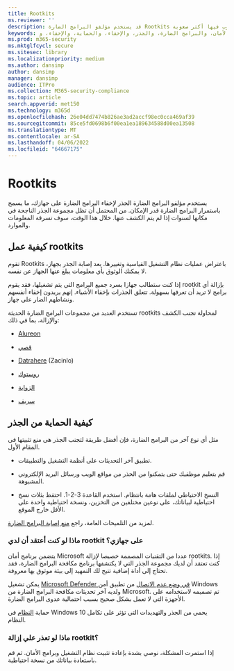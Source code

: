 ```yaml
---
title: Rootkits
ms.reviewer: ''
description: قد يستخدم مؤلفو البرامج الضارة Rootkits لإخفاء التعليمات البرمجية الضارة على الكمبيوتر الخاص بك وجعل إزالة البرامج الضارة أو البرامج التي يحتمل أن تكون غير مرغوب فيها أكثر صعوبة.
keywords: الأمان، والبرامج الضارة، والجذر، والإخفاء، والحماية، والإخفاء، وWDSI، وMMPC، مركز الحماية من البرامج الضارة لـ Microsoft، و rootkits، وSitef، و Rustock، وSywal، و Cutwail، والبرامج الضارة، والفيروسات
ms.prod: m365-security
ms.mktglfcycl: secure
ms.sitesec: library
ms.localizationpriority: medium
ms.author: dansimp
author: dansimp
manager: dansimp
audience: ITPro
ms.collection: M365-security-compliance
ms.topic: article
search.appverid: met150
ms.technology: m365d
ms.openlocfilehash: 26e04dd7474b826ae3ad2accf98ec0cca469af39
ms.sourcegitcommit: 85ce5fd0698b6f00ea1ea189634588d00ea13508
ms.translationtype: MT
ms.contentlocale: ar-SA
ms.lasthandoff: 04/06/2022
ms.locfileid: "64667175"
---
```

# <a name="rootkits"></a>Rootkits

يستخدم مؤلفو البرامج الضارة الجذر لإخفاء البرامج الضارة على جهازك، ما يسمح باستمرار البرامج الضارة قدر الإمكان. من المحتمل أن تظل مجموعة الجذر الناجحة في مكانها لسنوات إذا لم يتم الكشف عنها. خلال هذا الوقت، سوف تسرقة المعلومات والموارد.

## <a name="how-rootkits-work"></a>كيفية عمل rootkits

تقوم Rootkits باعتراض عمليات نظام التشغيل القياسية وتغييرها. بعد إصابة الجذر بجهاز، لا يمكنك الوثوق بأي معلومات يبلغ عنها الجهاز عن نفسه.

إذا كنت ستطالب جهازا بسرد جميع البرامج التي يتم تشغيلها، فقد يقوم rootkit بإزالة أي برامج لا تريد أن تعرفها بسهولة. تتعلق الجذرات بإخفاء الأشياء. إنهم يريدون إخفاء أنفسهم ونشاطهم الضار على جهاز.

تستخدم العديد من مجموعات البرامج الضارة الحديثة rootkits لمحاولة تجنب الكشف والإزالة، بما في ذلك:

* [Alureon](https://www.microsoft.com/security/portal/threat/encyclopedia/Entry.aspx?Name=Win32%2fAlureon)

* [قصي](https://www.microsoft.com/security/portal/threat/encyclopedia/Entry.aspx?Name=Win32%2fCutwail)

* [Datrahere](https://www.microsoft.com/wdsi/threats/malware-encyclopedia-description?Name=Trojan:Win64/Detrahere) (Zacinlo)

* [روستوك](https://www.microsoft.com/security/portal/threat/encyclopedia/entry.aspx?Name=Win32%2fRustock)

* [الزواية](https://www.microsoft.com/security/portal/threat/encyclopedia/Entry.aspx?Name=Win32%2fSinowal)

* [سريف](https://www.microsoft.com/security/portal/threat/encyclopedia/Entry.aspx?Name=Win32%2fSirefef)

## <a name="how-to-protect-against-rootkits"></a>كيفية الحماية من الجذر

مثل أي نوع آخر من البرامج الضارة، فإن أفضل طريقة لتجنب الجذر هي منع تثبيتها في المقام الأول.

* تطبيق آخر التحديثات على أنظمة التشغيل والتطبيقات.

* قم بتعليم موظفيك حتى يتمكنوا من الحذر من مواقع الويب ورسائل البريد الإلكتروني المشبوهة.

* النسخ الاحتياطي لملفات هامة بانتظام. استخدم القاعدة 3-2-1. احتفظ بثلاث نسخ احتياطية لبياناتك، على نوعين مختلفين من التخزين، ونسخة احتياطية واحدة على الأقل خارج الموقع.

لمزيد من التلميحات العامة، راجع [منع إصابة البرامج الضارة](prevent-malware-infection.md).

### <a name="what-if-i-think-i-have-a-rootkit-on-my-device"></a>ماذا لو كنت أعتقد أن لدي rootkit على جهازي؟

يتضمن برنامج أمان Microsoft عددا من التقنيات المصممة خصيصا لإزالة rootkits. إذا كنت تعتقد أن لديك مجموعة الجذر التي لا يكتشفها برنامج مكافحة البرامج الضارة، فقد تحتاج إلى أداة إضافية تتيح لك التمهيد إلى بيئة موثوق بها معروفة.

يمكن تشغيل [Microsoft Defender في وضع عدم الاتصال](https://support.microsoft.com/help/17466/microsoft-defender-offline-help-protect-my-pc) من تطبيق أمن Windows ولديه آخر تحديثات مكافحة البرامج الضارة من Microsoft. تم تصميمه لاستخدامه على الأجهزة التي لا تعمل بشكل صحيح بسبب احتمالية عدوى البرامج الضارة.

حماية [النظام](https://cloudblogs.microsoft.com/microsoftsecure/2017/10/23/hardening-the-system-and-maintaining-integrity-with-windows-defender-system-guard/) في Windows 10 يحمي من الجذر والتهديدات التي تؤثر على تكامل النظام.

### <a name="what-if-i-cant-remove-a-rootkit"></a>ماذا لو تعذر علي إزالة rootkit؟

إذا استمرت المشكلة، نوصي بشدة بإعادة تثبيت نظام التشغيل وبرامج الأمان. ثم قم باستعادة بياناتك من نسخة احتياطية.
